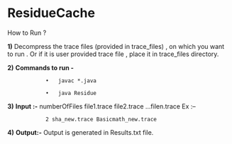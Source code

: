 # ResidueCache

How to Run ? 

**1)**	Decompress the trace files (provided in trace_files) , on which you want to run . Or if it is user provided trace file , place it in trace_files directory.

**2)**	**Commands to run -** 

                •	javac *.java
                  
                •	java Residue

**3)**	**Input :-** numberOfFiles file1.trace file2.trace …filen.trace
                Ex :– 
                
                2 sha_new.trace Basicmath_new.trace

**4)**	**Output:-** Output is generated in Results.txt file.
